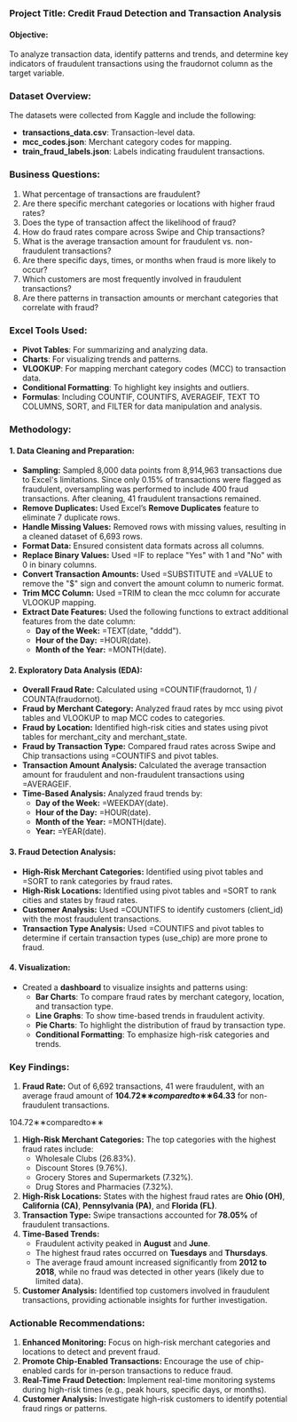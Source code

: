### ****Project Title: Credit Fraud Detection and Transaction Analysis****

#### ****Objective:****

To analyze transaction data, identify patterns and trends, and determine key indicators of fraudulent transactions using the fraudornot column as the target variable.

### ****Dataset Overview:****

The datasets were collected from Kaggle and include the following:

* **transactions\_data.csv**: Transaction-level data.
* **mcc\_codes.json**: Merchant category codes for mapping.
* **train\_fraud\_labels.json**: Labels indicating fraudulent transactions.

### ****Business Questions:****

1. What percentage of transactions are fraudulent?
2. Are there specific merchant categories or locations with higher fraud rates?
3. Does the type of transaction affect the likelihood of fraud?
4. How do fraud rates compare across Swipe and Chip transactions?
5. What is the average transaction amount for fraudulent vs. non-fraudulent transactions?
6. Are there specific days, times, or months when fraud is more likely to occur?
7. Which customers are most frequently involved in fraudulent transactions?
8. Are there patterns in transaction amounts or merchant categories that correlate with fraud?

### ****Excel Tools Used:****

* **Pivot Tables**: For summarizing and analyzing data.
* **Charts**: For visualizing trends and patterns.
* **VLOOKUP**: For mapping merchant category codes (MCC) to transaction data.
* **Conditional Formatting**: To highlight key insights and outliers.
* **Formulas**: Including COUNTIF, COUNTIFS, AVERAGEIF, TEXT TO COLUMNS, SORT, and FILTER for data manipulation and analysis.

### ****Methodology:****

#### ****1. Data Cleaning and Preparation:****

* **Sampling:** Sampled 8,000 data points from 8,914,963 transactions due to Excel's limitations. Since only 0.15% of transactions were flagged as fraudulent, oversampling was performed to include 400 fraud transactions. After cleaning, 41 fraudulent transactions remained.
* **Remove Duplicates:** Used Excel’s **Remove Duplicates** feature to eliminate 7 duplicate rows.
* **Handle Missing Values:** Removed rows with missing values, resulting in a cleaned dataset of 6,693 rows.
* **Format Data:** Ensured consistent data formats across all columns.
* **Replace Binary Values:** Used =IF to replace "Yes" with 1 and "No" with 0 in binary columns.
* **Convert Transaction Amounts:** Used =SUBSTITUTE and =VALUE to remove the "$" sign and convert the amount column to numeric format.
* **Trim MCC Column:** Used =TRIM to clean the mcc column for accurate VLOOKUP mapping.
* **Extract Date Features:** Used the following functions to extract additional features from the date column:
  + **Day of the Week:** =TEXT(date, "dddd").
  + **Hour of the Day:** =HOUR(date).
  + **Month of the Year:** =MONTH(date).

#### ****2. Exploratory Data Analysis (EDA):****

* **Overall Fraud Rate:** Calculated using =COUNTIF(fraudornot, 1) / COUNTA(fraudornot).
* **Fraud by Merchant Category:** Analyzed fraud rates by mcc using pivot tables and VLOOKUP to map MCC codes to categories.
* **Fraud by Location:** Identified high-risk cities and states using pivot tables for merchant\_city and merchant\_state.
* **Fraud by Transaction Type:** Compared fraud rates across Swipe and Chip transactions using =COUNTIFS and pivot tables.
* **Transaction Amount Analysis:** Calculated the average transaction amount for fraudulent and non-fraudulent transactions using =AVERAGEIF.
* **Time-Based Analysis:** Analyzed fraud trends by:
  + **Day of the Week:** =WEEKDAY(date).
  + **Hour of the Day:** =HOUR(date).
  + **Month of the Year:** =MONTH(date).
  + **Year:** =YEAR(date).

#### ****3. Fraud Detection Analysis:****

* **High-Risk Merchant Categories:** Identified using pivot tables and =SORT to rank categories by fraud rates.
* **High-Risk Locations:** Identified using pivot tables and =SORT to rank cities and states by fraud rates.
* **Customer Analysis:** Used =COUNTIFS to identify customers (client\_id) with the most fraudulent transactions.
* **Transaction Type Analysis:** Used =COUNTIFS and pivot tables to determine if certain transaction types (use\_chip) are more prone to fraud.

#### ****4. Visualization:****

* Created a **dashboard** to visualize insights and patterns using:
  + **Bar Charts**: To compare fraud rates by merchant category, location, and transaction type.
  + **Line Graphs**: To show time-based trends in fraudulent activity.
  + **Pie Charts**: To highlight the distribution of fraud by transaction type.
  + **Conditional Formatting**: To emphasize high-risk categories and trends.

### ****Key Findings:****

1. **Fraud Rate:** Out of 6,692 transactions, 41 were fraudulent, with an average fraud amount of **104.72∗∗*comparedto*∗∗64.33** for non-fraudulent transactions.

104.72∗∗comparedto∗∗

1. **High-Risk Merchant Categories:** The top categories with the highest fraud rates include:
   * Wholesale Clubs (26.83%).
   * Discount Stores (9.76%).
   * Grocery Stores and Supermarkets (7.32%).
   * Drug Stores and Pharmacies (7.32%).
2. **High-Risk Locations:** States with the highest fraud rates are **Ohio (OH)**, **California (CA)**, **Pennsylvania (PA)**, and **Florida (FL)**.
3. **Transaction Type:** Swipe transactions accounted for **78.05%** of fraudulent transactions.
4. **Time-Based Trends:**
   * Fraudulent activity peaked in **August** and **June**.
   * The highest fraud rates occurred on **Tuesdays** and **Thursdays**.
   * The average fraud amount increased significantly from **2012 to 2018**, while no fraud was detected in other years (likely due to limited data).
5. **Customer Analysis:** Identified top customers involved in fraudulent transactions, providing actionable insights for further investigation.

### ****Actionable Recommendations:****

1. **Enhanced Monitoring:** Focus on high-risk merchant categories and locations to detect and prevent fraud.
2. **Promote Chip-Enabled Transactions:** Encourage the use of chip-enabled cards for in-person transactions to reduce fraud.
3. **Real-Time Fraud Detection:** Implement real-time monitoring systems during high-risk times (e.g., peak hours, specific days, or months).
4. **Customer Analysis:** Investigate high-risk customers to identify potential fraud rings or patterns.
